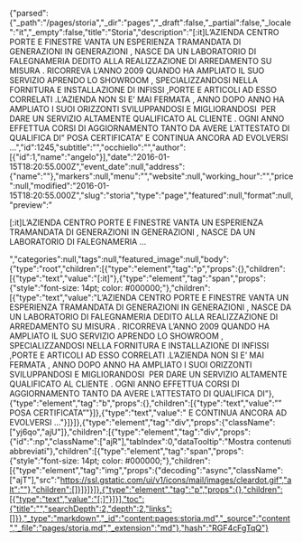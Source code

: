 {"parsed":{"_path":"/pages/storia","_dir":"pages","_draft":false,"_partial":false,"_locale":"it","_empty":false,"title":"Storia","description":"[:it]L’AZIENDA CENTRO PORTE E FINESTRE VANTA UN ESPERIENZA TRAMANDATA DI GENERAZIONI IN GENERAZIONI , NASCE DA UN LABORATORIO DI FALEGNAMERIA DEDITO ALLA REALIZZAZIONE DI ARREDAMENTO SU MISURA . RICORREVA L’ANNO 2009 QUANDO HA AMPLIATO IL SUO SERVIZIO APRENDO LO SHOWROOM , SPECIALIZZANDOSI NELLA FORNITURA E INSTALLAZIONE DI INFISSI ,PORTE E ARTICOLI AD ESSO CORRELATI .L’AZIENDA NON SI E’ MAI FERMATA , ANNO DOPO ANNO HA AMPLIATO I SUOI ORIZZONTI SVILUPPANDOSI E MIGLIORANDOSI  PER DARE UN SERVIZIO ALTAMENTE QUALIFICATO AL CLIENTE . OGNI ANNO EFFETTUA CORSI DI AGGIORNAMENTO TANTO DA AVERE L’ATTESTATO DI QUALIFICA DI” POSA CERTIFICATA” E CONTINUA ANCORA AD EVOLVERSI …","id":1245,"subtitle":"","occhiello":"","author":[{"id":1,"name":"angelo"}],"date":"2016-01-15T18:20:55.000Z","event_date":null,"address":{"name":""},"markers":null,"menu":"","website":null,"working_hour":"","price":null,"modified":"2016-01-15T18:20:55.000Z","slug":"storia","type":"page","featured":null,"format":null,"preview":"<p>[:it]L&#8217;AZIENDA CENTRO PORTE E FINESTRE VANTA UN ESPERIENZA TRAMANDATA DI GENERAZIONI IN GENERAZIONI , NASCE DA UN LABORATORIO DI FALEGNAMERIA &hellip;</p> ","categories":null,"tags":null,"featured_image":null,"body":{"type":"root","children":[{"type":"element","tag":"p","props":{},"children":[{"type":"text","value":"[:it]"},{"type":"element","tag":"span","props":{"style":"font-size: 14pt; color: #000000;"},"children":[{"type":"text","value":"L’AZIENDA CENTRO PORTE E FINESTRE VANTA UN ESPERIENZA TRAMANDATA DI GENERAZIONI IN GENERAZIONI , NASCE DA UN LABORATORIO DI FALEGNAMERIA DEDITO ALLA REALIZZAZIONE DI ARREDAMENTO SU MISURA . RICORREVA L’ANNO 2009 QUANDO HA AMPLIATO IL SUO SERVIZIO APRENDO LO SHOWROOM , SPECIALIZZANDOSI NELLA FORNITURA E INSTALLAZIONE DI INFISSI ,PORTE E ARTICOLI AD ESSO CORRELATI .L’AZIENDA NON SI E’ MAI FERMATA , ANNO DOPO ANNO HA AMPLIATO I SUOI ORIZZONTI SVILUPPANDOSI E MIGLIORANDOSI  PER DARE UN SERVIZIO ALTAMENTE QUALIFICATO AL CLIENTE . OGNI ANNO EFFETTUA CORSI DI AGGIORNAMENTO TANTO DA AVERE L’ATTESTATO DI QUALIFICA DI"},{"type":"element","tag":"b","props":{},"children":[{"type":"text","value":"” POSA CERTIFICATA”"}]},{"type":"text","value":" E CONTINUA ANCORA AD EVOLVERSI …"}]}]},{"type":"element","tag":"div","props":{"className":["yj6qo","ajU"]},"children":[{"type":"element","tag":"div","props":{"id":":np","className":["ajR"],"tabIndex":0,"dataTooltip":"Mostra contenuti abbreviati"},"children":[{"type":"element","tag":"span","props":{"style":"font-size: 14pt; color: #000000;"},"children":[{"type":"element","tag":"img","props":{"decoding":"async","className":["ajT"],"src":"https://ssl.gstatic.com/ui/v1/icons/mail/images/cleardot.gif","alt":""},"children":[]}]}]}]},{"type":"element","tag":"p","props":{},"children":[{"type":"text","value":"[:]"}]}],"toc":{"title":"","searchDepth":2,"depth":2,"links":[]}},"_type":"markdown","_id":"content:pages:storia.md","_source":"content","_file":"pages/storia.md","_extension":"md"},"hash":"RGF4cFgTqQ"}